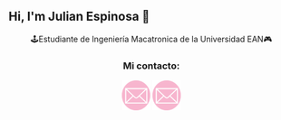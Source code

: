 ## Hi, I'm Julian Espinosa 🏀
 <div align="center">
      <p>🕹️Estudiante de Ingeniería Macatronica de la Universidad EAN🎮 
       <div align="center">
      <h3>Mi contacto: </h3>
      <a href="Julianesbon@gmail.com"><img src="https://github.com/svcuellar/svcuellar/blob/main/gmail.png" alt="ig" width="50" height="53"></a>
      <a href="julianescon@hotmail.com"><img src="https://github.com/svcuellar/svcuellar/blob/main/gmail.png" alt="ig" width="50" height="53"></a>
    </div>    
<!--
**Julianespino17/Julianespino17** is a ✨ _special_ ✨ repository because its `README.md` (this file) appears on your GitHub profile.

Here are some ideas to get you started:

- 🔭 I’m currently working on ...
- 🌱 I’m currently learning ...
- 👯 I’m looking to collaborate on ...
- 🤔 I’m looking for help with ...
- 💬 Ask me about ...
- 📫 How to reach me: ...
- 😄 Pronouns: ...
- ⚡ Fun fact: ...
-->


